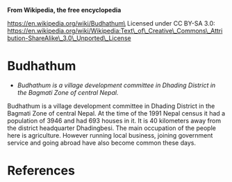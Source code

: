 **From Wikipedia, the free encyclopedia**

https://en.wikipedia.org/wiki/Budhathum\
Licensed under CC BY-SA 3.0:\
https://en.wikipedia.org/wiki/Wikipedia:Text\_of\_Creative\_Commons\_Attribution-ShareAlike\_3.0\_Unported\_License

Budhathum
=========

-   *Budhathum is a village development committee in Dhading District in
    the Bagmati Zone of central Nepal.*

Budhathum is a village development committee in Dhading District in the
Bagmati Zone of central Nepal. At the time of the 1991 Nepal census it
had a population of 3946 and had 693 houses in it. It is 40 kilometers
away from the district headquarter Dhadingbesi. The main occupation of
the people here is agriculture. However running local business, joining
government service and going abroad have also become common these days.

References
==========
